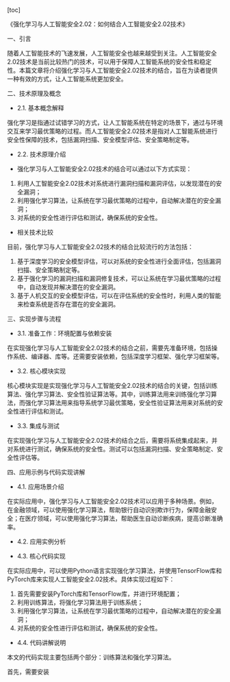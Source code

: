 
[toc]                    
                
                
《强化学习与人工智能安全2.02：如何结合人工智能安全2.02技术》

一、引言

随着人工智能技术的飞速发展，人工智能安全也越来越受到关注。人工智能安全2.02技术是当前比较热门的技术，可以用于保障人工智能系统的安全性和稳定性。本篇文章将介绍强化学习与人工智能安全2.02技术的结合，旨在为读者提供一种有效的方式，让人工智能系统更加安全。

二、技术原理及概念

- 2.1. 基本概念解释

强化学习是指通过试错学习的方式，让人工智能系统在特定的场景下，通过与环境交互来学习最优策略的过程。而人工智能安全2.02技术是指对人工智能系统进行安全性保障的技术，包括漏洞扫描、安全模型评估、安全策略制定等。

- 2.2. 技术原理介绍

- 强化学习与人工智能安全2.02技术的结合可以通过以下方式实现：

1. 利用人工智能安全2.02技术对系统进行漏洞扫描和漏洞评估，以发现潜在的安全漏洞；
2. 利用强化学习算法，让系统在学习最优策略的过程中，自动解决潜在的安全漏洞；
3. 对系统的安全性进行评估和测试，确保系统的安全性。

- 相关技术比较

目前，强化学习与人工智能安全2.02技术的结合比较流行的方法包括：

1. 基于深度学习的安全模型评估，可以对系统的安全性进行全面评估，包括漏洞扫描、安全策略制定等。
2. 基于强化学习的漏洞扫描和漏洞修复技术，可以让系统在学习最优策略的过程中，自动发现并解决潜在的安全漏洞。
3. 基于人机交互的安全模型评估，可以在评估系统的安全性时，利用人类的智能来检查系统是否存在潜在的安全漏洞。

三、实现步骤与流程

- 3.1. 准备工作：环境配置与依赖安装

在实现强化学习与人工智能安全2.02技术的结合之前，需要先准备环境，包括操作系统、编译器、库等。还需要安装依赖，包括深度学习框架、强化学习框架等。

- 3.2. 核心模块实现

核心模块实现是实现强化学习与人工智能安全2.02技术的结合的关键，包括训练算法、强化学习算法、安全性验证算法等。其中，训练算法用来训练强化学习算法，而强化学习算法用来指导系统学习最优策略，安全性验证算法用来对系统的安全性进行评估和测试。

- 3.3. 集成与测试

在实现强化学习与人工智能安全2.02技术的结合之后，需要将系统集成起来，并对系统进行测试，确保系统的安全性。测试可以包括漏洞扫描、安全策略制定、安全性评估等。

四、应用示例与代码实现讲解

- 4.1. 应用场景介绍

在实际应用中，强化学习与人工智能安全2.02技术可以应用于多种场景。例如，在金融领域，可以使用强化学习算法，帮助银行自动识别欺诈行为，保障金融安全；在医疗领域，可以使用强化学习算法，帮助医生自动诊断疾病，提高诊断准确率。

- 4.2. 应用实例分析

- 4.3. 核心代码实现

在实际应用中，可以使用Python语言实现强化学习算法，并使用TensorFlow库和PyTorch库来实现人工智能安全2.02技术。具体实现过程如下：

1. 首先需要安装PyTorch库和TensorFlow库，并进行环境配置；
2. 利用训练算法，将强化学习算法用于训练系统；
3. 利用强化学习算法，让系统在学习最优策略的过程中，自动解决潜在的安全漏洞；
4. 对系统的安全性进行评估和测试，确保系统的安全性。

- 4.4. 代码讲解说明

本文的代码实现主要包括两个部分：训练算法和强化学习算法。

首先，需要安装

